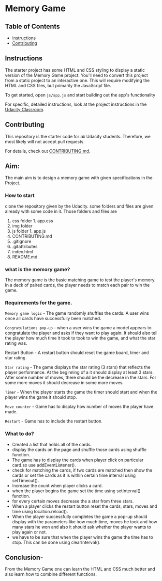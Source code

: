 # Memory Game

## Table of Contents

-   [Instructions](#instructions)
-   [Contributing](#contributing)

## Instructions

The starter project has some HTML and CSS styling to display a static version of the Memory Game project. You'll need to convert this project from a static project to an interactive one. This will require modifying the HTML and CSS files, but primarily the JavaScript file.

To get started, open `js/app.js` and start building out the app's functionality

For specific, detailed instructions, look at the project instructions in the [Udacity Classroom](https://classroom.udacity.com/me).

## Contributing

This repository is the starter code for _all_ Udacity students. Therefore, we most likely will not accept pull requests.

For details, check out [CONTRIBUTING.md](CONTRIBUTING.md).

## Aim:

The main aim is to design a memory game with given specifications in the Project.

### How to start

clone the repository given by the Udacity. some folders and files are given already with some code in it. Those folders and files are
  1. css folder
    1. app.css
  2. img folder
  3. js folder
    1. app.js
  4. CONTRIBUTING.md
  5. .gitignore
  6. .gitattributes
  7. index.html
  8. README.md

### what is the memory game?

The memory game is the basic matching game to test the player's memory. In a deck of paired cards, the player needs to match each pair to win the game.

### Requirements for the game.

`Memory game logic` - The game randomly shuffles the cards. A user wins once all cards have successfully been matched.

`Congratulations pop-up` - when a user wins the game a model appears to congratulate the player and asks if they want to play again. It should also tell the player how much time it took to took to win the game, and what the star rating was.

Restart Button - A restart button should reset the game board, timer and star rating.

`Star rating` - The game displays the star rating (3 stars) that reflects the player performance. At the beginning of a it should display at least 3 stars. After some number of moves, there should be the decrease in the stars. For some more moves it should decrease in some more moves.

`Timer` - When the player starts the game the timer should start and when the player wins the game it should stop.

`Move counter` - Game has to display how number of moves the player have made.

`Restart` - Game has to include the restart button.

### What to do?

-   Created a list that holds all of the cards.
-   display the cards on the page and shuffle those cards using shuffle function.
-   The game has to display the cards when player click on particular card.so use addEventListener().
-   check for matching the cards, if two cards are matched then show the cards or set the cards as it is within certain time interval using setTimeout().
-   Increase the count when player clicks a card.
-   when the player begins the game set the time using setInterval() function.
-   for every certain moves decrease the a star from three stars.
-   When a player clicks the restart button reset the cards, stars, moves and time using location.reload().  
-   When the player successfully completes the game a pop-up should display with the parameters like how much time, moves he took and how many stars he won and also it should ask whether the player wants to play again or not.
-   we have to be sure that when the player wins the game the time has to stop. This can be done using clearInterval().

## Conclusion-

From the Memory Game one can learn the HTML and CSS much better and also learn how to combine different functions.
